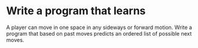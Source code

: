 # Write a program that learns


A player can move in one space in any sideways or forward motion.
Write a program that based on past moves predicts an ordered list of possible next moves.

